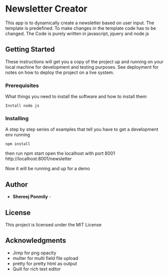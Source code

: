 # Newsletter Creator

This app is to dynamically create a newsletter based on user input.
The template is predefined. To make changes in the template code has to be changed.
The Code is purely written in javascript, jquery and node js

## Getting Started

These instructions will get you a copy of the project up and running on your local machine for development and testing purposes. See deployment for notes on how to deploy the project on a live system.

### Prerequisites

What things you need to install the software and how to install them

```
Install node js
```

### Installing

A step by step series of examples that tell you have to get a development env running

```
npm install
```
then run npm start
open the localhost with port 8001 
http://localhost:8001/newsletter

Now it will be running and up for a demo

## Author

* **Shereej Ponmily** - 

## License

This project is licensed under the MIT License

## Acknowledgments

* Jimp for png opacity
* multer for multi field file upload
* pretty for pretty html as output
* Quill for rich text editor
